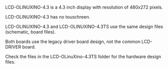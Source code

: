LCD-OLINUXINO-4.3 is a 4.3 inch display with resolution of 480x272 pixels.

LCD-OLINUXINO-4.3 has no touschreen.

LCD-OLINUXINO-4.3 and LCD-OLINUXINO-4.3TS use the same design files (schematic, board files).

Both boards use the legacy driver board design, not the common LCD-DRIVER board.

Check the files in the LCD-OLinuXino-4.3TS folder for the hardware design files.